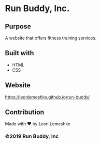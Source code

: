 # Run Buddy, Inc.

## Purpose

A website that offers fitness training services.

## Built with

* HTML
* CSS

## Website

https://leonlemeshko.github.io/run-buddy/

## Contribution

Made with ❤️ by Leon Lemeshko

### ©️2019 Run Buddy, Inc 


